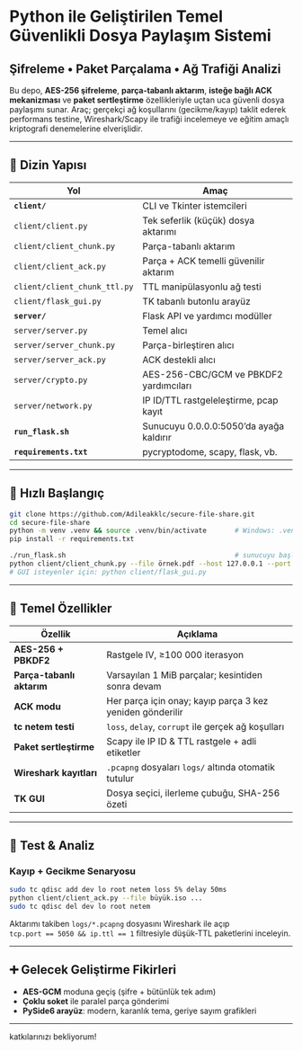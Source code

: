 # Python ile Geliştirilen Temel Güvenlikli Dosya Paylaşım Sistemi  
## Şifreleme • Paket Parçalama • Ağ Trafiği Analizi

Bu depo, **AES-256 şifreleme**, **parça-tabanlı aktarım**, **isteğe bağlı ACK mekanizması** ve **paket sertleştirme** özellikleriyle uçtan uca güvenli dosya paylaşımı sunar. Araç; gerçekçi ağ koşullarını (gecikme/kayıp) taklit ederek performans testine, Wireshark/Scapy ile trafiği incelemeye ve eğitim amaçlı kriptografi denemelerine elverişlidir.

---

## 📂 Dizin Yapısı

| Yol | Amaç |
|-----|------|
| **`client/`** | CLI ve Tkinter istemcileri |
| `client/client.py` | Tek seferlik (küçük) dosya aktarımı |
| `client/client_chunk.py` | Parça-tabanlı aktarım |
| `client/client_ack.py` | Parça + ACK temelli güvenilir aktarım |
| `client/client_chunk_ttl.py` | TTL manipülasyonlu ağ testi |
| `client/flask_gui.py` | TK tabanlı butonlu arayüz |
| **`server/`** | Flask API ve yardımcı modüller |
| `server/server.py` | Temel alıcı |
| `server/server_chunk.py` | Parça-birleştiren alıcı |
| `server/server_ack.py` | ACK destekli alıcı |
| `server/crypto.py` | AES-256-CBC/GCM ve PBKDF2 yardımcıları |
| `server/network.py` | IP ID/TTL rastgeleleştirme, pcap kayıt |
| **`run_flask.sh`** | Sunucuyu 0.0.0.0:5050’da ayağa kaldırır |
| **`requirements.txt`** | pycryptodome, scapy, flask, vb. |

---

## 🚀 Hızlı Başlangıç
```bash
git clone https://github.com/Adileakklc/secure-file-share.git
cd secure-file-share
python -m venv .venv && source .venv/bin/activate       # Windows: .venv\Scripts\activate
pip install -r requirements.txt

./run_flask.sh                                          # sunucuyu başlat (5050)
python client/client_chunk.py --file örnek.pdf --host 127.0.0.1 --port 5050
# GUI isteyenler için: python client/flask_gui.py
```

---

## 🔑 Temel Özellikler

| Özellik | Açıklama |
|---------|----------|
| **AES-256 + PBKDF2** | Rastgele IV, ≥100 000 iterasyon | 
| **Parça-tabanlı aktarım** | Varsayılan 1 MiB parçalar; kesintiden sonra devam |
| **ACK modu** | Her parça için onay; kayıp parça 3 kez yeniden gönderilir |
| **tc netem testi** | `loss`, `delay`, `corrupt` ile gerçek ağ koşulları |
| **Paket sertleştirme** | Scapy ile IP ID & TTL rastgele + adli etiketler |
| **Wireshark kayıtları** | `.pcapng` dosyaları `logs/` altında otomatik tutulur |
| **TK GUI** | Dosya seçici, ilerleme çubuğu, SHA-256 özeti |

---

## 🧪 Test & Analiz

### Kayıp + Gecikme Senaryosu
```bash
sudo tc qdisc add dev lo root netem loss 5% delay 50ms
python client/client_ack.py --file büyük.iso ...
sudo tc qdisc del dev lo root netem
```
Aktarımı takiben `logs/*.pcapng` dosyasını Wireshark ile açıp  
`tcp.port == 5050 && ip.ttl == 1` filtresiyle düşük-TTL paketlerini inceleyin.

---

## ➕ Gelecek Geliştirme Fikirleri
- **AES-GCM** moduna geçiş (şifre + bütünlük tek adım)  
- **Çoklu soket** ile paralel parça gönderimi  
- **PySide6 arayüz**: modern, karanlık tema, geriye sayım grafikleri  

---

  katkılarınızı bekliyorum!
